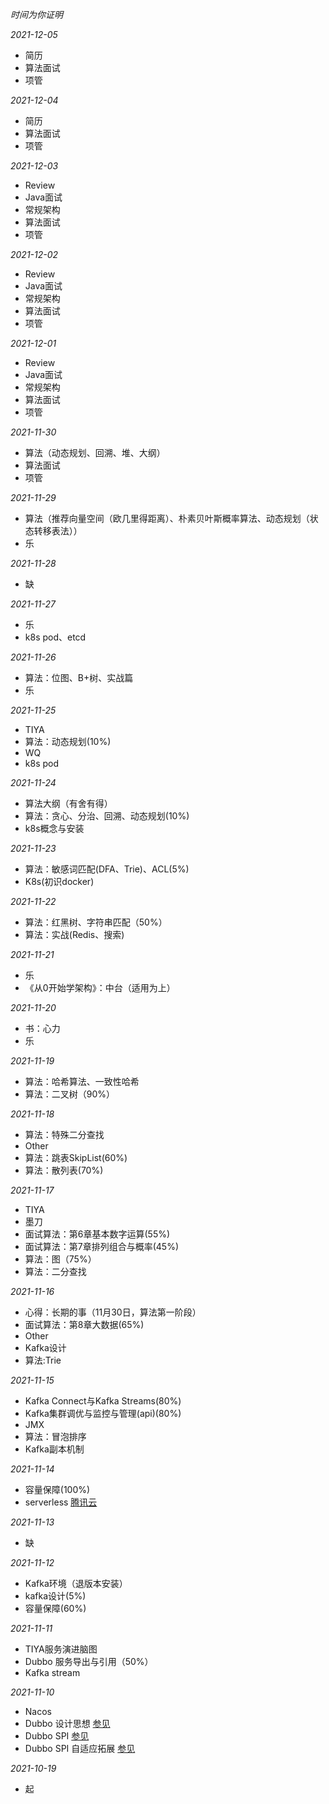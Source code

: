 *时间为你证明*

*2021-12-05*
* 简历
* 算法面试
* 项管

*2021-12-04*
* 简历
* 算法面试
* 项管

*2021-12-03*
* Review
* Java面试
* 常规架构
* 算法面试
* 项管

*2021-12-02*
* Review
* Java面试
* 常规架构
* 算法面试
* 项管

*2021-12-01*
* Review
* Java面试
* 常规架构
* 算法面试
* 项管

*2021-11-30*
* 算法（动态规划、回溯、堆、大纲）
* 算法面试
* 项管

*2021-11-29*
* 算法（推荐向量空间（欧几里得距离）、朴素贝叶斯概率算法、动态规划（状态转移表法））
* 乐

*2021-11-28*
* 缺

*2021-11-27*
* 乐
* k8s pod、etcd

*2021-11-26*
* 算法：位图、B+树、实战篇
* 乐


*2021-11-25*
* TIYA
* 算法：动态规划(10%)
* WQ
* k8s pod

*2021-11-24*
* 算法大纲（有舍有得）
* 算法：贪心、分治、回溯、动态规划(10%)
* k8s概念与安装

*2021-11-23*
* 算法：敏感词匹配(DFA、Trie)、ACL(5%)
* K8s(初识docker)

*2021-11-22*
* 算法：红黑树、字符串匹配（50%）
* 算法：实战(Redis、搜索)

*2021-11-21*
* 乐
* 《从0开始学架构》：中台（适用为上）

*2021-11-20*
* 书：心力
* 乐

*2021-11-19*
* 算法：哈希算法、一致性哈希
* 算法：二叉树（90%）

*2021-11-18*
* 算法：特殊二分查找
* Other
* 算法：跳表SkipList(60%)
* 算法：散列表(70%)

*2021-11-17*
* TIYA
* 墨刀
* 面试算法：第6章基本数字运算(55%)
* 面试算法：第7章排列组合与概率(45%)
* 算法：图（75%）
* 算法：二分查找

*2021-11-16*
* 心得：长期的事（11月30日，算法第一阶段）
* 面试算法：第8章大数据(65%)
* Other
* Kafka设计
* 算法:Trie

*2021-11-15*
* Kafka Connect与Kafka Streams(80%)
* Kafka集群调优与监控与管理(api)(80%)
* JMX
* 算法：冒泡排序
* Kafka副本机制

*2021-11-14*
* 容量保障(100%)
* serverless [腾讯云](https://cloud.tencent.com/product/serverless-catalog)

*2021-11-13*
* 缺

*2021-11-12*
* Kafka环境（退版本安装）
* kafka设计(5%)
* 容量保障(60%)

*2021-11-11*
* TIYA服务演进脑图
* Dubbo 服务导出与引用（50%）
* Kafka stream

*2021-11-10*
* Nacos
* Dubbo 设计思想 [参见](https://segmentfault.com/a/1190000040258222)
* Dubbo SPI [参见](https://dubbo.apache.org/zh/docsv2.7/dev/source/dubbo-spi/)
* Dubbo SPI 自适应拓展 [参见](https://dubbo.apache.org/zh/docsv2.7/dev/source/adaptive-extension/)

*2021-10-19*
* 起
